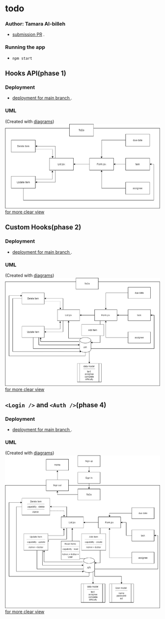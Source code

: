 # todo

### Author: Tamara Al-billeh
* [submission PR](https://github.com/tamaraalbilleh/todo/pulls) .

### Running the app
- `npm start`




## Hooks API(phase 1)
### Deployment

* [deployment for main branch ](https://tama-todo.netlify.app/) .


### UML

(Created with [diagrams](https://app.diagrams.net/))
![UML Diagram for phase 1](./uml1.png)
[for more clear view](https://app.diagrams.net/#G1t0IMLTseR6n0Ur3PcBmy_3T3_MBOf3T9) 

## Custom Hooks(phase 2)
### Deployment

* [deployment for main branch ](https://tama-todo.netlify.app/) .


### UML

(Created with [diagrams](https://app.diagrams.net/))
![UML Diagram for phase 1](./uml2.png)
[for more clear view](https://app.diagrams.net/#G1t0IMLTseR6n0Ur3PcBmy_3T3_MBOf3T9) 




## `<Login />` and `<Auth />`(phase 4)
### Deployment

* [deployment for main branch ](https://tama-todo.netlify.app/) .


### UML

(Created with [diagrams](https://app.diagrams.net/))
![UML Diagram for phase 1](./uml3.png)
[for more clear view](https://app.diagrams.net/#G1t0IMLTseR6n0Ur3PcBmy_3T3_MBOf3T9) 